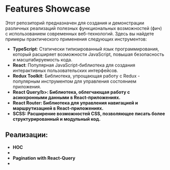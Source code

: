# Features Showcase

Этот репозиторий предназначен для создания и демонстрации различных реализаций полезных функциональных возможностей (фич) с использованием современных веб-технологий. Здесь вы найдете примеры практического применения следующих инструментов:

- <b>TypeScript</b>: Статически типизированный язык программирования, который расширяет возможности JavaScript, повышая безопасность и масштабируемость кода.
- <b>React</b>: Популярная JavaScript-библиотека для создания интерактивных пользовательских интерфейсов.
- <b>Redux Toolkit</b>: Библиотека, упрощающая работу с Redux - популярным инструментом для управления состоянием приложения.
- <b>React Query/b>: Библиотека, облегчающая работу с асинхронными данными в React-приложениях.
- <b>React Router</b>: Библиотека для управления навигацией и маршрутизацией в React-приложениях.
- <b>SCSS</b>: Расширение возможностей CSS, позволяющее писать более структурированный и модульный код.

## Реализации:
<ul>
  <li>HOC<li>
  <li>Pagination with React-Query<li>
</ul>